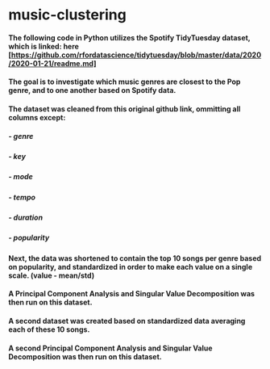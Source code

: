 # music-clustering

#### The following code in Python utilizes the Spotify TidyTuesday dataset, which is linked: here [https://github.com/rfordatascience/tidytuesday/blob/master/data/2020/2020-01-21/readme.md]

#### The goal is to investigate which music genres are closest to the Pop genre, and to one another based on Spotify data. 



#### The dataset was cleaned from this original github link, ommitting all columns except:
##### - genre
##### - key
##### - mode
##### - tempo
##### - duration
##### - popularity

#### Next, the data was shortened to contain the top 10 songs per genre based on popularity, and standardized in order to make each value on a single scale. (value - mean/std)
#### A Principal Component Analysis and Singular Value Decomposition was then run on this dataset.

#### A second dataset was created based on standardized data averaging each of these 10 songs.
#### A second Principal Component Analysis and Singular Value Decomposition was then run on this dataset.

